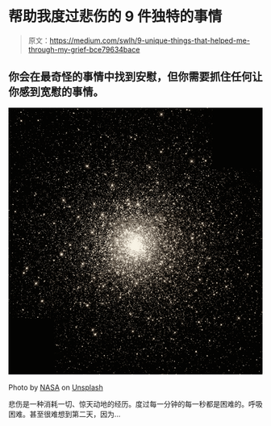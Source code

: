 # 帮助我度过悲伤的 9 件独特的事情

> 原文：<https://medium.com/swlh/9-unique-things-that-helped-me-through-my-grief-bce79634bace>

## 你会在最奇怪的事情中找到安慰，但你需要抓住任何让你感到宽慰的事情。

![](img/63ef2be4542dce85c702c082e6e6674c.png)

Photo by [NASA](https://unsplash.com/@nasa?utm_source=unsplash&utm_medium=referral&utm_content=creditCopyText) on [Unsplash](https://unsplash.com/?utm_source=unsplash&utm_medium=referral&utm_content=creditCopyText)

悲伤是一种消耗一切、惊天动地的经历。度过每一分钟的每一秒都是困难的。呼吸困难。甚至很难想到第二天，因为…